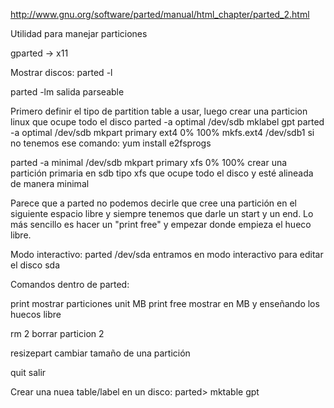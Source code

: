 http://www.gnu.org/software/parted/manual/html_chapter/parted_2.html

Utilidad para manejar particiones

gparted -> x11


Mostrar discos:
parted -l

parted -lm
 salida parseable

Primero definir el tipo de partition table a usar, luego crear una particion linux que ocupe todo el disco
parted -a optimal /dev/sdb mklabel gpt
parted -a optimal /dev/sdb mkpart primary ext4 0% 100%
mkfs.ext4 /dev/sdb1
  si no tenemos ese comando: yum install e2fsprogs

parted -a minimal /dev/sdb mkpart primary xfs 0% 100%
  crear una partición primaria en sdb tipo xfs que ocupe todo el disco y esté alineada de manera minimal

Parece que a parted no podemos decirle que cree una partición en el siguiente espacio libre y siempre tenemos que darle un start y un end.
Lo más sencillo es hacer un "print free" y empezar donde empieza el hueco libre.



Modo interactivo:
parted /dev/sda
  entramos en modo interactivo para editar el disco sda


Comandos dentro de parted:

print
  mostrar particiones
unit MB print free
  mostrar en MB y enseñando los huecos libre

rm 2
  borrar particion 2

resizepart
  cambiar tamaño de una partición

quit
  salir


Crear una nuea table/label en un disco:
parted> mktable gpt
